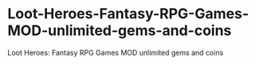 # Loot-Heroes-Fantasy-RPG-Games-MOD-unlimited-gems-and-coins
Loot Heroes: Fantasy RPG Games MOD unlimited gems and coins
